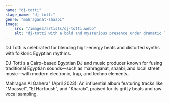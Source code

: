 ```yaml
---
name: "dj-totti"
stage_name: "dj-totti"
genre: "mahraganat-shaabi"
image: 
    src: "/images/artists/dj-totti.webp"
    alt: "dj-totti with a bold and mysterious presence under dramatic lighting"
---
```


DJ Totti is celebrated for blending high-energy beats and distorted synths with folkloric Egyptian rhythms.

DJ-Totti s a Cairo-based Egyptian DJ and music producer known for fusing traditional Egyptian sounds—such as mahraganat, shaabi, and local street music—with modern electronic, trap, and techno elements.

Mahragan Al Qahera" (April 2023): An influential album featuring tracks like "Moassel", "El Harfoush", and "Kharab", praised for its gritty beats and raw vocal sampling.
